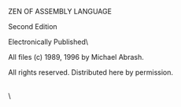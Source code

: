 ZEN OF ASSEMBLY LANGUAGE

Second Edition

Electronically Published\

All files (c) 1989, 1996 by Michael Abrash.

All rights reserved. Distributed here by permission.

\
 \

